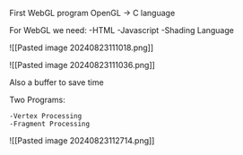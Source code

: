 First WebGL program
OpenGL -> C language

For WebGL we need:
	-HTML
	-Javascript
	-Shading Language

![[Pasted image 20240823111018.png]]

![[Pasted image 20240823111036.png]]

Also a buffer to save time


Two Programs:

	-Vertex Processing
	-Fragment Processing

![[Pasted image 20240823112714.png]]

